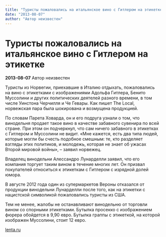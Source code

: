 ```yaml
---
title: "Туристы пожаловались на итальянское вино с Гитлером на этикетке"
date: "2013-08-07"
author: "Автор неизвестен"
---
```


# Туристы пожаловались на итальянское вино с Гитлером на этикетке

**2013-08-07** Автор неизвестен

Туристы из Норвегии, приехавшие в Италию отдыхать, пожаловались на вино с этикетками с изображениями Адольфа Гитлера, Бенито Муссолини и других политических деятелей разного времени, в том числе Уинстона Черчилля и Че Гевары. Как пишет The Local, норвежская пара была шокирована и возмущена продукцией.

По словам Парета Ховарда, он и его подруга узнали о том, что винодельня продает такое вино в качестве забавного сувенира по всей стране. При этом он подчеркнул, что сам ничего забавного в этикетках с Гитлером и Муссолини не видит. «Мне кажется, есть два типа людей, которые могли бы счесть подобное смешным: те, кто разделяет взгляды этих политиков, и молодежь, которая не знает об ужасах Второй мировой войны», – заявил норвежец.

Владелец винодельни Алессандро Лунарделли заявил, что его компания торгует таким вином в течение многих лет. Он призвал покупателей относиться к этикеткам с Гитлером с изрядной долей юмора.

В августе 2012 года один из супермаркетов Вероны отказался от продукции винодельни Лунарделли после того, как на этикетки с нацистской символикой пожаловались туристы из США.

Тем не менее, жалобы не останавливают винодельню от торговли вином со спорными этикетками. Бутылка просекко с изображением фюрера обойдется в 9,90 евро. Бутылка граппы с этикеткой, на которой изображен Муссолини, стоит 12 евро.

[lenta.ru](http://lenta.ru/news/2013/08/07/wine/)